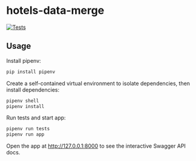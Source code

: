 # hotels-data-merge

[![Tests](https://github.com/kopicee/hotels-data-merge/actions/workflows/ci.yml/badge.svg?branch=main)](https://github.com/kopicee/hotels-data-merge/actions/workflows/ci.yml)


## Usage

Install pipenv:
```sh
pip install pipenv
```

Create a self-contained virtual environment to isolate dependencies, then install dependencies:
```sh
pipenv shell
pipenv install
```

Run tests and start app:
```sh
pipenv run tests
pipenv run app
```

Open the app at http://127.0.0.1:8000 to see the interactive Swagger API docs.
